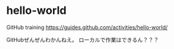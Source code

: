 # hello-world
GitHub training https://guides.github.com/activities/hello-world/

GitHubぜんぜんわかんねえ。
ローカルで作業はできるん？？？ 
